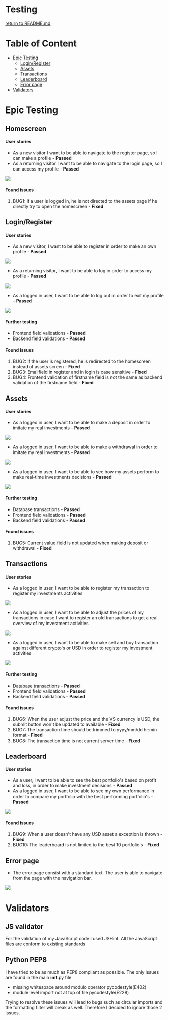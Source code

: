 # Testing

[return to README.md](https://github.com/Dutchie1990/CryptoManager)

# Table of Content 
- [Epic Testing](#Epic-Testing)
    - [Login/Register](#Login/Register)
    - [Assets](#Assets)
    - [Transactions](#Transactions)
    - [Leaderboard](#Leaderboard)
    - [Error page](#Errorpage)
- [Validators](#Validators)

# Epic Testing

## Homescreen

#### User stories

- As a new visitor I want to be able to navigate to the register page, so I can make a profile - <strong>Passed</strong>
- As a returning visitor I want to be able to navigate to the login page, so I can access my profile - <strong>Passed</strong>

<img src="cryptomanager\app\static\img\testing\homescreen.png">

#### Found issues

1. BUG1: If a user is logged in, he is not directed to the assets page if he directly try to open the homescreen - <strong>Fixed</strong>

## Login/Register

#### User stories

- As a new visitor, I want to be able to register in order to make an own profile - <strong>Passed</strong>

<img src="cryptomanager\app\static\img\testing\register.gif">

- As a returning visitor, I want to be able to log in order to access my profile - <strong>Passed</strong>

<img src="cryptomanager\app\static\img\testing\login.gif">

- As a logged in user, I want to be able to log out in order to exit my profile - <strong>Passed</strong>

<img src="cryptomanager\app\static\img\testing\logout.gif">

#### Further testing
 - Frontend field validations - <strong>Passed</strong>
 - Backend field validations - <strong>Passed</strong>

#### Found issues

1. BUG2: If the user is registered, he is redirected to the homescreen instead of assets screen - <strong>Fixed</strong>
2. BUG3: Emailfield in register and in login is case sensitive - <strong>Fixed</strong>
3. BUG4: Frontend validation of firstname field is not the same as backend validation of the firstname field - <strong>Fixed</strong>

## Assets

#### User stories

- As a logged in user, I want to be able to make a deposit in order to imitate my real investments - <strong>Passed</strong>

<img src="cryptomanager\app\static\img\testing\deposit.gif">

- As a logged in user, I want to be able to make a withdrawal in order to imitate my real investments - <strong>Passed</strong>

<img src="cryptomanager\app\static\img\testing\withdrawal.gif">

- As a logged in user, I want to be able to see how my assets perform to make real-time investments decisions - <strong>Passed</strong>

<img src="cryptomanager\app\static\img\testing\asset-screen.png">

#### Further testing
- Database transactions - <strong>Passed</strong>
- Frontend field validations - <strong>Passed</strong>
- Backend field validations - <strong>Passed</strong>

#### Found issues

1. BUG5: Current value field is not updated when making deposit or withdrawal - <strong>Fixed</strong>

## Transactions

#### User stories

- As a logged in user, I want to be able to register my transaction to register my investments activities

<img src="cryptomanager\app\static\img\testing\add-transaction.gif">

- As a logged in user, I want to be able to adjust the prices of my transactions in case I want to register an old transactions to get a real overview of my investment activities

<img src="cryptomanager\app\static\img\testing\adjust-transaction-prize.gif">

- As a logged in user, I want to be able to make sell and buy transaction against different crypto's or USD in order to register my investment activities

<img src="cryptomanager\app\static\img\testing\transaction-screen.png">

#### Further testing
- Database transactions - <strong>Passed</strong>
- Frontend field validations - <strong>Passed</strong>
- Backend field validations - <strong>Passed</strong>

#### Found issues

1. BUG6: When the user adjust the price and the VS currency is USD, the submit button won't be updated to available - <strong>Fixed</strong>
2. BUG7: The transaction time should be trimmed to yyyy/mm/dd hr:min format - <strong>Fixed</strong>
3. BUG8: The transaction time is not current server time - <strong>Fixed</strong>

## Leaderboard

#### User stories

- As a user, I want to be able to see the best portfolio's based on profit and loss, in order to make investment decisions - <strong>Passed</strong>
- As a logged in user, I want to be able to see my own performance in order to compare my portfolio with the best performing portfolio's - <strong>Passed</strong>

<img src="cryptomanager\app\static\img\testing\leaderboard-screen.png">

#### Found issues

1. BUG9: When a user doesn't have any USD asset a exception is thrown - <strong>Fixed</strong>
2. BUG10: The leaderboard is not limited to the best 10 portfolio's - <strong>Fixed</strong>

## Error page

- The error page consist with a standard text. The user is able to navigate from the page with the navigation bar.

<img src="cryptomanager\app\static\img\testing\error-screen.png">

# Validators

## JS validator
For the validation of my JavaScript code I used JSHint. All the JavaScript files are conform to existing standards

## Python PEP8
I have tried to be as much as PEP8 compliant as possible. The only issues are found in the main __init__.py file.
- missing whitespace around modulo operator pycodestyle(E402)
- module level import not at top of file pycodestyle(E228)

Trying to resolve these issues will lead to bugs such as circular imports and the formatting filter will break as well. Therefore I decided to ignore those 2 issues. 

